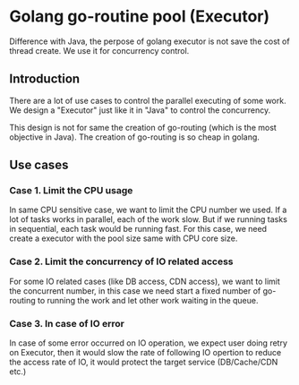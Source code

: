 # Golang go-routine pool (Executor)

Difference with Java, the perpose of golang executor is not save the cost of thread create. We use it for concurrency control.

## Introduction

There are a lot of use cases to control the parallel executing of some work. We design a "Executor" just like it in "Java" to control the concurrency.

This design is not for same the creation of go-routing (which is the most objective in Java). The creation of go-routing is so cheap in golang.  

## Use cases

### Case 1. Limit the CPU usage

In same CPU sensitive case, we want to limit the CPU number we used. If a lot of tasks works in parallel, each of the work slow. But if we running tasks in sequential, each task would be running fast. For this case, we need create a executor with the pool size same with CPU core size. 

### Case 2. Limit the concurrency of IO related access

For some IO related cases (like DB access, CDN access), we want to limit the concurrent number, in this case we need start a fixed number of go-routing to running the work and let other work waiting in the queue.

### Case 3. In case of IO error

In case of some error occurred on IO operation, we expect user doing retry on Executor, then it would slow the rate of following IO opertion to reduce the access rate of IO, it would protect the target service (DB/Cache/CDN etc.)  
